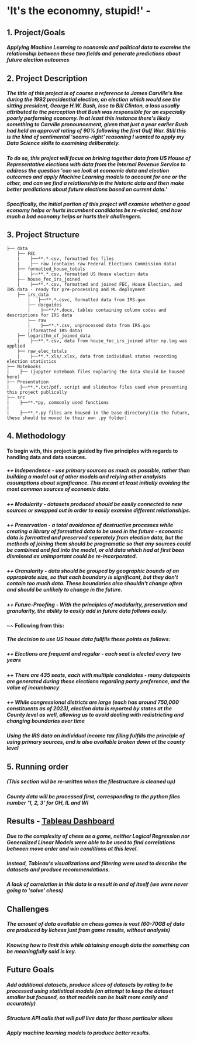 # 'It's the economny, stupid!' - 

## 1. Project/Goals
##### Applying Machine Learning to economic and political data to examine the relationship between these two fields and generate predictions about future election outcomes 

## 2. Project Description
##### The title of this project is of course a reference to James Carville's line during the 1992 presidential election, an election which would see the sitting president, George H.W. Bush, lose to Bill Clinton, a loss usually attributed to the perception that Bush was responsible for an especially poorly performing economy. In at least this instance there's likely something to Carville pronouncement, given that just a year earlier Bush had held an approval rating of 90% following the first Gulf War. Still this is the kind of sentimental 'seems-right' reasoning I wanted to apply my Data Science skills to examining deliberately.

##### To do so, this project will focus on brining together data from US House of Representative elections with data from the Internal Revenue Service to address the question 'can we look at economic data and election outcomes and apply Machine Learning models to account for one or the other, and can we find a relationship in the historic data and then make better predictions about future elections based on current data.'

##### Specifically, the initial portion of this project will examine whether a good economy helps or hurts incumbent candidates be re-elected, and how much a bad economy helps or hurts their challengers. 

## 3. Project Structure


```
├── data
    ├── FEC
    |    ├──**.*.csv, formatted fec files
    |    ├── raw (contains raw Federal Elections Commission data)
    ├── formatted_house_totals
    |    ├──**.*.csv, formatted US House election data
    ├── house_fec_irs_joined
    |    ├──**.*.csv, formatted and joined FEC, House Election, and IRS data - ready for pre-processing and ML deployment
    ├── irs_data
        |   ├──**.*.csvc, formatted data from IRS.gov
        ├── docguides 
        |    ├──**/*.docx, tables containing column codes and descriptions for IRS data
        ├── raw
        |    ├──**.*.csv, unprocessed data from IRS.gov
        |(formatted IRS data)
    ├── logarithm_of_joined_data
    |    ├──**.*.csv, data from house_fec_irs_joined after np.log was applied
    ├── raw_elec_totals
    |    ├──**.*.xls/.xlsx, data from individual states recording election statistics
├── Notebooks
|    ├── (jupyter notebook files exploring the data should be housed here)
├── Presentation
|    ├──**.*.txt/pdf, script and slideshow files used when presenting this project publically
├── src
|    ├──**.*py, commonly used functions
|
|    ├──**.*.py files are housed in the base directory)(in the future, these should be moved to their own .py folder)
```
 

## 4. Methodology
#### To begin with, this project is guided by five principles with regards to handling data and data sources.

##### ++ Independence -  use primary sources as much as possible, rather than building a model out of other models and relying other analyists assumptions about significance. This meant at least initially avoiding the most common sources of economic data.

##### ++ Modularity -  datasets produced should be easily connected to new sources or swapped out in order to easily examine different relationships.

##### ++ Preservation -  a total avoidance of destructive processes while creating a library of formatted data to be used in the future - economic data is formatted and preserved seperately from election data, but the methods of joining them should be programatic so that any sources could be combined and fed into the model, or old data which had at first been dismissed as unimportant could be re-incorporated.

##### ++ Granularity -  data should be grouped by geographic bounds of an appropirate size, so that each boundary is significant, but they don't contain too much data. These boundaries also shouldn't change often and should be unlikely to change in the future. 

##### ++ Future-Proofing -  With the principles of modularity, preservation and granularity, the ability to easily add in future data follows easily.


#### ~~ Following from this:

##### The decision to use US house data fullfils these points as follows:

##### ++ Elections are frequent and regular - each seat is elected every two years
##### ++ There are 435 seats, each with multiple candidates - many datapoints are generated during these elections regarding party preference, and the value of incumbancy
##### ++ While congressional districts are large (each has around 750,000 constituents as of 2023), election data is reported by states at the County level as well, allowing us to avoid dealing with redistricting and changing boundaries over time


##### Using the IRS data on individual income tax filing fulfills the principle of using primary sources, and is also available broken down at the county level 

## 5. Running order
##### (This section will be re-written when the filestructure is cleaned up)
##### County data will be processed first, corresponding to the python files number '1, 2, 3' for OH, IL and WI

## Results - [Tableau Dashboard](https://public.tableau.com/app/profile/adrian1635/viz/Chess_17013176907810/Dashboard1)
##### Due to the complexity of chess as a game, neither Logical Regression nor Generalized Linear Models were able to be used to find correlations between move order and win conditions at this level. 
##### Instead, Tableau's visualizations and filtering were used to describe the datasets and produce recommendations.
##### A lack of correlation in this data is a result in and of itself (we were never going to 'solve' chess)

## Challenges 
##### The amount of data available on chess games is vast (60-70GB of data are produced by lichess just from game results, without analysis)
##### Knowing how to limit this while obtaining enough data the something can be meaningfully said is key.

## Future Goals
##### Add additional datasets, produce slices of datasets by rating to be processed using statistical models (an attempt to keep the dataset smaller but focused, so that models can be built more easily and accurately)
##### Structure API calls that will pull live data for those particular slices
##### Apply machine learning models to produce better results.
